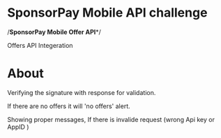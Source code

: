 SponsorPay Mobile API challenge
==========

/**********SponsorPay Mobile Offer API***********/


Offers API Integeration


About
==========


Verifying the signature with response for validation.

If there are no offers it will 'no offers' alert.

Showing proper messages, If there is invalide request (wrong Api key or AppID )



